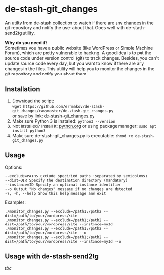 # de-stash-git_changes

An utilty from de-stash collection to watch if there are any changes in the git repository and notify the user about that. Goes well with de-stash-send2tg utility.

**Why do you need it?** \
Sometimes you have a public website (like WordPress or Simple Machine Forum), which are pretty vulnerable to hacking. A good idea is to put the source code under version control (git) to track changes. Besides, you can't update source code every day, but you want to know if there are any changes in the files. This utility will help you to monitor the changes in the git repository and notify you about them.


## Installation

1. Download the script: \
`wget https://github.com/errmakov/de-stash-git_changes/raw/master/de-stash-git_changes.py ` \
or save by link: [de-stash-git_changes.py](https://github.com/errmakov/de-stash-git_changes/raw/master/de-stash-git_changes.py)
2. Make sure Python 3 is installed: `python3 --version`
2. Not installed? Install it: [python.org](https://python.org) or using package manager: `sudo apt install python3`
3. Make sure de-stash-git_changes.py is executable: `chmod +x de-stash-git_changes.py` 

## Usage
Options:
   ```
   --exclude=PATHS Exclude specified paths (separated by semicolons) 
   --dist=DIR Specify the destination directory (mandatory)
   --instance=ID Specify an optional instance identifier
   --o Output "No changes" message if no changes are detected
   -?, -h, --help Show this help message and exit
   ```
Examples:
```
./monitor_changes.py --exclude=/path1;/path2 --dist=/path/to/your/wordpress/site 
./monitor_changes.py --exclude=/path1;/path2 --dist=/path/to/your/wordpress/site --instance=myId 
./monitor_changes.py --exclude=/path1;/path2 --dist=/path/to/your/wordpress/site --o 
./monitor_changes.py --exclude=/path1;/path2 --dist=/path/to/your/wordpress/site --instance=myId --o
``` 

## Usage with de-stash-send2tg
*tbc*
